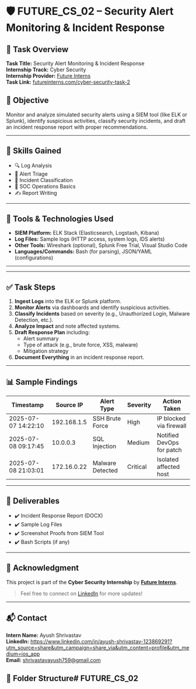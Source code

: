 # 🛡️ FUTURE_CS_02 – Security Alert Monitoring & Incident Response

## 📌 Task Overview

**Task Title:** Security Alert Monitoring & Incident Response  
**Internship Track:** Cyber Security  
**Internship Provider:** [Future Interns](https://futureinterns.com)  
**Task Link:** [futureinterns.com/cyber-security-task-2](https://futureinterns.com/cyber-security-task-2/)

## 🎯 Objective

Monitor and analyze simulated security alerts using a SIEM tool (like ELK or Splunk), identify suspicious activities, classify security incidents, and draft an incident response report with proper recommendations.

---

## 🧠 Skills Gained

- 🔍 Log Analysis
- 🚨 Alert Triage
- 📑 Incident Classification
- 🏢 SOC Operations Basics
- ✍️ Report Writing

---

## 🧰 Tools & Technologies Used

- **SIEM Platform:** ELK Stack (Elasticsearch, Logstash, Kibana)  
- **Log Files:** Sample logs (HTTP access, system logs, IDS alerts)  
- **Other Tools:** Wireshark (optional), Splunk Free Trial, Visual Studio Code  
- **Languages/Commands:** Bash (for parsing), JSON/YAML (configurations)

---
---

## ✅ Task Steps

1. **Ingest Logs** into the ELK or Splunk platform.
2. **Monitor Alerts** via dashboards and identify suspicious activities.
3. **Classify Incidents** based on severity (e.g., Unauthorized Login, Malware Detection, etc.).
4. **Analyze Impact** and note affected systems.
5. **Draft Response Plan** including:
   - Alert summary
   - Type of attack (e.g., brute force, XSS, malware)
   - Mitigation strategy
6. **Document Everything** in an incident response report.

---

## 📊 Sample Findings

| Timestamp           | Source IP     | Alert Type        | Severity | Action Taken             |
|---------------------|---------------|-------------------|----------|--------------------------|
| 2025-07-07 14:22:10 | 192.168.1.5   | SSH Brute Force   | High     | IP blocked via firewall  |
| 2025-07-08 09:17:45 | 10.0.0.3      | SQL Injection     | Medium   | Notified DevOps for patch|
| 2025-07-08 21:03:01 | 172.16.0.22   | Malware Detected  | Critical | Isolated affected host   |

---

## 📄 Deliverables

- ✔️ Incident Response Report (DOCX)
- ✔️ Sample Log Files
- ✔️ Screenshot Proofs from SIEM Tool
- ✔️ Bash Scripts (if any)

---

## 🙌 Acknowledgment

This project is part of the **Cyber Security Internship** by **[Future Interns](https://futureinterns.com)**.

> Feel free to connect on [LinkedIn](https://www.linkedin.com/company/future-interns/) for more updates!

---

## 📬 Contact

**Intern Name:** Ayush Shrivastav  
**LinkedIn:** https://www.linkedin.com/in/ayush-shrivastav-123869291?utm_source=share&utm_campaign=share_via&utm_content=profile&utm_medium=ios_app  
**Email:** shrivastavayush759@gmail.com

## 📂 Folder Structure# FUTURE_CS_02
